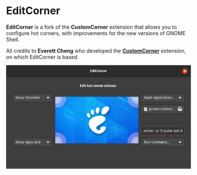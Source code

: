 # EditCorner
**EditCorner** is a fork of the **CustomCorner** extension that allows you to configure hot corners, with improvements for the new versions of GNOME Shell.

All credits to **Everett Cheng** who developed the [**CustomCorner**](https://gitlab.com/eccheng/customcorner) extension, on which EditCorner is based.

![Screenshot](https://raw.githubusercontent.com/HenriqueAD7/editcorner/main/screenshot.png)
